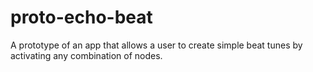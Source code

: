 # proto-echo-beat

A prototype of an app that allows a user to create simple beat tunes by activating any combination of nodes.
